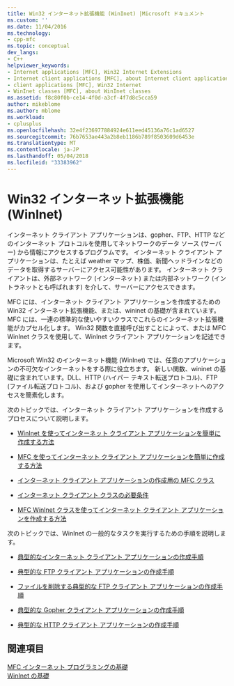```yaml
---
title: Win32 インターネット拡張機能 (WinInet) |Microsoft ドキュメント
ms.custom: ''
ms.date: 11/04/2016
ms.technology:
- cpp-mfc
ms.topic: conceptual
dev_langs:
- C++
helpviewer_keywords:
- Internet applications [MFC], Win32 Internet Extensions
- Internet client applications [MFC], about Internet client applications
- client applications [MFC], Win32 Internet
- WinInet classes [MFC], about WinInet classes
ms.assetid: f8c80f0b-ce14-4f0d-a3cf-4f7d8c5cca59
author: mikeblome
ms.author: mblome
ms.workload:
- cplusplus
ms.openlocfilehash: 32e4f236977884924e611eed45136a76c1ad6527
ms.sourcegitcommit: 76b7653ae443a2b8eb1186b789f8503609d6453e
ms.translationtype: MT
ms.contentlocale: ja-JP
ms.lasthandoff: 05/04/2018
ms.locfileid: "33383962"
---
```

# <a name="win32-internet-extensions-wininet"></a>Win32 インターネット拡張機能 (WinInet)
インターネット クライアント アプリケーションは、gopher、FTP、HTTP などのインターネット プロトコルを使用してネットワークのデータ ソース (サーバー) から情報にアクセスするプログラムです。 インターネット クライアント アプリケーションは、たとえば weather マップ、株価、新聞ヘッドラインなどのデータを取得するサーバーにアクセス可能性があります。 インターネット クライアントは、外部ネットワーク (インターネット) または内部ネットワーク (イントラネットとも呼ばれます) を介して、サーバーにアクセスできます。  
  
 MFC には、インターネット クライアント アプリケーションを作成するための Win32 インターネット拡張機能、または、wininet の基礎が含まれています。 MFC には、一連の標準的な使いやすいクラスでこれらのインターネット拡張機能がカプセル化します。 Win32 関数を直接呼び出すことによって、または MFC WinInet クラスを使用して、WinInet クライアント アプリケーションを記述できます。  
  
 Microsoft Win32 のインターネット機能 (WinInet) では、任意のアプリケーションの不可欠なインターネットをする際に役立ちます。 新しい関数、wininet の基礎に含まれています。DLL、HTTP (ハイパー テキスト転送プロトコル)、FTP (ファイル転送プロトコル)、および gopher を使用してインターネットへのアクセスを簡素化します。  
  
 次のトピックでは、インターネット クライアント アプリケーションを作成するプロセスについて説明します。  
  
-   [WinInet を使ってインターネット クライアント アプリケーションを簡単に作成する方法](../mfc/how-wininet-makes-it-easier-to-create-internet-client-applications.md)  
  
-   [MFC を使ってインターネット クライアント アプリケーションを簡単に作成する方法](../mfc/how-mfc-makes-it-easier-to-create-internet-client-applications.md)  
  
-   [インターネット クライアント アプリケーションの作成用の MFC クラス](../mfc/mfc-classes-for-creating-internet-client-applications.md)  
  
-   [インターネット クライアント クラスの必要条件](../mfc/prerequisites-for-internet-client-classes.md)  
  
-   [MFC WinInet クラスを使ってインターネット クライアント アプリケーションを作成する方法](../mfc/writing-an-internet-client-application-using-mfc-wininet-classes.md)  
  
 次のトピックでは、WinInet の一般的なタスクを実行するための手順を説明します。  
  
-   [典型的なインターネット クライアント アプリケーションの作成手順](../mfc/steps-in-a-typical-internet-client-application.md)  
  
-   [典型的な FTP クライアント アプリケーションの作成手順](../mfc/steps-in-a-typical-ftp-client-application.md)  
  
-   [ファイルを削除する典型的な FTP クライアント アプリケーションの作成手順](../mfc/steps-in-a-typical-ftp-client-application-to-delete-a-file.md)  
  
-   [典型的な Gopher クライアント アプリケーションの作成手順](../mfc/steps-in-a-typical-gopher-client-application.md)  
  
-   [典型的な HTTP クライアント アプリケーションの作成手順](../mfc/steps-in-a-typical-http-client-application.md)  
  
## <a name="see-also"></a>関連項目  
 [MFC インターネット プログラミングの基礎](../mfc/mfc-internet-programming-basics.md)   
 [WinInet の基礎](../mfc/wininet-basics.md)



